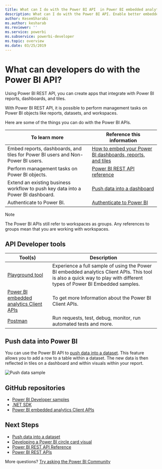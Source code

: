 ```yaml
---
title: What can I do with the Power BI API  in Power BI embedded analytics for better embedded BI insights
description: What can I do with the Power BI API. Enable better embedded BI insights using Power BI embedded analytics.
author: KesemSharabi
ms.author: kesharab
ms.reviewer: ''
ms.service: powerbi
ms.subservice: powerbi-developer
ms.topic: overview
ms.date: 03/25/2019
---
```


# What can developers do with the Power BI API?

Using Power BI REST API, you can create apps that integrate with Power BI reports, dashboards, and tiles.

With Power BI REST API, it is possible to perform management tasks on Power BI objects like reports, datasets, and workspaces.

Here are some of the things you can do with the Power BI APIs.

| **To learn more** | **Reference this information** |
|----------------------------------------------------------------------------------|------------------------------------------------------------------------------------|
| Embed reports, dashboards, and tiles for Power BI users and Non-Power BI users. | [How to embed your Power BI dashboards, reports, and tiles ](../embedded/embed-sample-for-customers.md) |
| Perform management tasks on Power BI objects. | [Power BI REST API reference](/rest/api/power-bi/) |
| Extend an existing business workflow to push key data into a Power BI dashboard. | [Push data into a dashboard ](walkthrough-push-data.md) |
| Authenticate to Power BI. | [Authenticate to Power BI ](../embedded/get-azuread-access-token.md) |

> [!NOTE]
> The Power BI APIs still refer to workspaces as groups. Any references to groups mean that you are working with workspaces.

## API Developer tools

| Tool(s) | Description |
|---------|-------------|
| [Playground tool](https://microsoft.github.io/PowerBI-JavaScript/demo) | Experience a full sample of using the Power BI embedded analytics Client APIs. This tool is also a quick way to play with different types of Power BI Embedded samples. |
| [Power BI embedded analytics Client APIs](/javascript/api/overview/powerbi/) | To get more Information about the Power BI Client APIs. |
| [Postman](https://www.getpostman.com/) | Run requests, test, debug, monitor, run automated tests and more. |

## Push data into Power BI

You can use the Power BI API to [push data into a dataset](walkthrough-push-data.md). This feature allows you to add a row to a table within a dataset. The new data is then reflected in tiles on a dashboard and within visuals within your report.

![Push data sample](media/overview-of-power-bi-rest-api/powerbi-push-data.png)

## GitHub repositories

* [Power BI Developer samples](https://github.com/Microsoft/PowerBI-Developer-Samples)
* [.NET SDK](https://github.com/Microsoft/PowerBI-CSharp)
* [Power BI embedded analytics Client APIs](/javascript/api/overview/powerbi/)

## Next Steps

* [Push data into a dataset](walkthrough-push-data.md)
* [Developing a Power BI circle card visual](../visuals/develop-circle-card.md)
* [Power BI REST API Reference](rest-api-reference.md)
* [Power BI REST APIs](/rest/api/power-bi/)

More questions? [Try asking the Power BI Community](https://community.powerbi.com/)